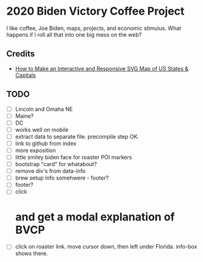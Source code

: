 # 2020 Biden Victory Coffee Project

I like coffee, Joe Biden, maps, projects, and economic stimulus. What happens if I roll all that into one big mess on the web?

## Credits
- [How to Make an Interactive and Responsive SVG Map of US States & Capitals](https://websitebeaver.com/how-to-make-an-interactive-and-responsive-svg-map-of-us-states-capitals)

## TODO
- [ ] Lincoln and Omaha NE
- [ ] Maine?
- [ ] DC
- [ ] works well on mobile
- [ ] extract data to separate file. precompile step OK.
- [ ] link to github from index
- [ ] more exposition
- [ ] little smiley biden face for roaster POI markers
- [ ] bootstrap "card" for whatabout?
- [ ] remove div's from data-info
- [ ] brew setup info somehwere - footer?
- [ ] footer?
- [ ] click <h1> and get a modal explanation of BVCP
- [ ] click on roaster link. move cursor down, then left under Florida. info-box shows there.